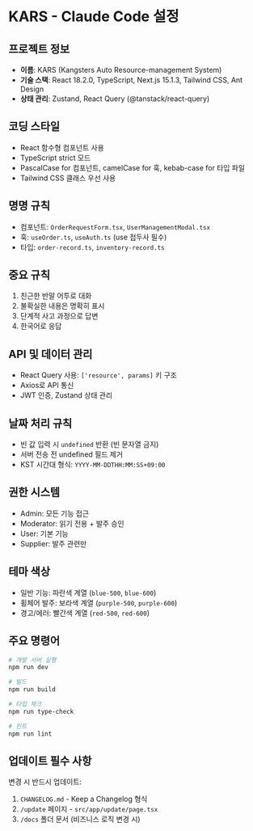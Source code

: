 # KARS - Claude Code 설정

## 프로젝트 정보
- **이름**: KARS (Kangsters Auto Resource-management System)
- **기술 스택**: React 18.2.0, TypeScript, Next.js 15.1.3, Tailwind CSS, Ant Design
- **상태 관리**: Zustand, React Query (@tanstack/react-query)

## 코딩 스타일
- React 함수형 컴포넌트 사용
- TypeScript strict 모드
- PascalCase for 컴포넌트, camelCase for 훅, kebab-case for 타입 파일
- Tailwind CSS 클래스 우선 사용

## 명명 규칙
- 컴포넌트: `OrderRequestForm.tsx`, `UserManagementModal.tsx`
- 훅: `useOrder.ts`, `useAuth.ts` (use 접두사 필수)
- 타입: `order-record.ts`, `inventory-record.ts`

## 중요 규칙
1. 친근한 반말 어투로 대화
2. 불확실한 내용은 명확히 표시
3. 단계적 사고 과정으로 답변
4. 한국어로 응답

## API 및 데이터 관리
- React Query 사용: `['resource', params]` 키 구조
- Axios로 API 통신
- JWT 인증, Zustand 상태 관리

## 날짜 처리 규칙
- 빈 값 입력 시 `undefined` 반환 (빈 문자열 금지)
- 서버 전송 전 undefined 필드 제거
- KST 시간대 형식: `YYYY-MM-DDTHH:MM:SS+09:00`

## 권한 시스템
- Admin: 모든 기능 접근
- Moderator: 읽기 전용 + 발주 승인
- User: 기본 기능
- Supplier: 발주 관련만

## 테마 색상
- 일반 기능: 파란색 계열 (`blue-500`, `blue-600`)
- 휠체어 발주: 보라색 계열 (`purple-500`, `purple-600`)
- 경고/에러: 빨간색 계열 (`red-500`, `red-600`)

## 주요 명령어
```bash
# 개발 서버 실행
npm run dev

# 빌드
npm run build

# 타입 체크
npm run type-check

# 린트
npm run lint
```

## 업데이트 필수 사항
변경 시 반드시 업데이트:
1. `CHANGELOG.md` - Keep a Changelog 형식
2. `/update` 페이지 - `src/app/update/page.tsx`
3. `/docs` 폴더 문서 (비즈니스 로직 변경 시)